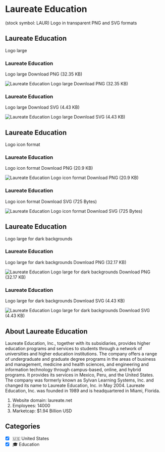 # Laureate Education
 (stock symbol: LAUR) Logo in transparent PNG and SVG formats

## Laureate Education
 Logo large

### Laureate Education
 Logo large Download PNG (32.35 KB)

![Laureate Education
 Logo large Download PNG (32.35 KB)](/img/orig/LAUR_BIG-0a096c13.png)

### Laureate Education
 Logo large Download SVG (4.43 KB)

![Laureate Education
 Logo large Download SVG (4.43 KB)](/img/orig/LAUR_BIG-b0826c90.svg)

## Laureate Education
 Logo icon format

### Laureate Education
 Logo icon format Download PNG (20.9 KB)

![Laureate Education
 Logo icon format Download PNG (20.9 KB)](/img/orig/LAUR-22cd21c7.png)

### Laureate Education
 Logo icon format Download SVG (725 Bytes)

![Laureate Education
 Logo icon format Download SVG (725 Bytes)](/img/orig/LAUR-2fcfc43e.svg)

## Laureate Education
 Logo large for dark backgrounds

### Laureate Education
 Logo large for dark backgrounds Download PNG (32.17 KB)

![Laureate Education
 Logo large for dark backgrounds Download PNG (32.17 KB)](/img/orig/LAUR_BIG.D-4b11f97c.png)

### Laureate Education
 Logo large for dark backgrounds Download SVG (4.43 KB)

![Laureate Education
 Logo large for dark backgrounds Download SVG (4.43 KB)](/img/orig/LAUR_BIG.D-f16a3406.svg)

## About Laureate Education


Laureate Education, Inc., together with its subsidiaries, provides higher education programs and services to students through a network of universities and higher education institutions. The company offers a range of undergraduate and graduate degree programs in the areas of business and management, medicine and health sciences, and engineering and information technology through campus-based, online, and hybrid programs. It provides its services in Mexico, Peru, and the United States. The company was formerly known as Sylvan Learning Systems, Inc. and changed its name to Laureate Education, Inc. in May 2004. Laureate Education, Inc. was founded in 1989 and is headquartered in Miami, Florida.

1. Website domain: laureate.net
2. Employees: 14000
3. Marketcap: $1.94 Billion USD


## Categories
- [x] 🇺🇸 United States
- [x] 🎓 Education
